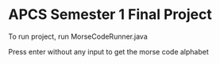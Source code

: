 # APCS Semester 1 Final Project
To run project, run MorseCodeRunner.java

Press enter without any input to get the morse code alphabet
